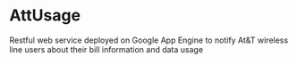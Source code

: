 # AttUsage

Restful web service deployed on Google App Engine to notify At&T wireless line users about their bill information and data usage
